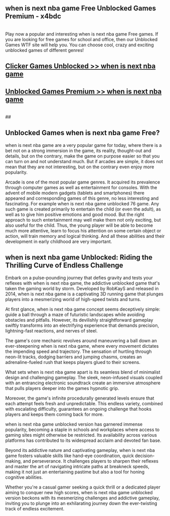 ## when is next nba game Free Unblocked Games Premium - x4bdc <br>
<br>
Play now a popular and interesting when is next nba game Free games. If you are looking for free games for school and office, then our Unblocked Games WTF site will help you. You can choose cool, crazy and exciting unblocked games of different genres!


##  [Clicker Games Unblocked >> when is next nba game](http://freeplayer.one?title=when_is_next_nba_game&ref=04)

##  [Unblocked Games Premium >> when is next nba game](http://freeplayer.one?title=when_is_next_nba_game&ref=04)
  <br>
  ##



## Unblocked Games when is next nba game Free?

when is next nba game are a very popular game for today, where there is a bet not on a strong immersion in the game, its reality, thought-out and details, but on the contrary, make the game on purpose easier so that you can turn on and not understand much. But if arcades are simple, it does not mean that they are not interesting, but on the contrary even enjoy more popularity.

Arcade is one of the most popular game genres. It acquired its prevalence through computer games as well as entertainment for consoles. With the advent of mobile modern gadgets (tablets and smartphones) there appeared and corresponding games of this genre, no less interesting and fascinating. For example when is next nba game unblocked 76 game. Any such game is created primarily to entertain the child (or even the adult), as well as to give him positive emotions and good mood. But the right approach to such entertainment may well make them not only exciting, but also useful for the child. Thus, the young player will be able to become much more attentive, learn to focus his attention on some certain object or action, will train memory and logical thinking. And all these abilities and their development in early childhood are very important.

##  when is next nba game Unblocked: Riding the Thrilling Curve of Endless Challenge

Embark on a pulse-pounding journey that defies gravity and tests your reflexes with when is next nba game, the addictive unblocked game that's taken the gaming world by storm. Developed by RobKayS and released in 2014, when is next nba game is a captivating 3D running game that plunges players into a mesmerizing world of high-speed twists and turns.

At first glance, when is next nba game concept seems deceptively simple: guide a ball through a maze of futuristic landscapes while avoiding obstacles and pitfalls. However, its devilishly straightforward gameplay swiftly transforms into an electrifying experience that demands precision, lightning-fast reactions, and nerves of steel.

The game's core mechanic revolves around maneuvering a ball down an ever-steepening when is next nba game, where every movement dictates the impending speed and trajectory. The sensation of hurtling through neon-lit tracks, dodging barriers and jumping chasms, creates an adrenaline-fueled rush that keeps players glued to their screens.

What sets when is next nba game apart is its seamless blend of minimalist design and challenging gameplay. The sleek, neon-infused visuals coupled with an entrancing electronic soundtrack create an immersive atmosphere that pulls players deeper into the games hypnotic grip.

Moreover, the game's infinite procedurally generated levels ensure that each attempt feels fresh and unpredictable. This endless variety, combined with escalating difficulty, guarantees an ongoing challenge that hooks players and keeps them coming back for more.

when is next nba game unblocked version has garnered immense popularity, becoming a staple in schools and workplaces where access to gaming sites might otherwise be restricted. Its availability across various platforms has contributed to its widespread acclaim and devoted fan base.

Beyond its addictive nature and captivating gameplay, when is next nba game fosters valuable skills like hand-eye coordination, quick decision-making, and perseverance. It challenges players to sharpen their reflexes and master the art of navigating intricate paths at breakneck speeds, making it not just an entertaining pastime but also a tool for honing cognitive abilities.

Whether you're a casual gamer seeking a quick thrill or a dedicated player aiming to conquer new high scores, when is next nba game unblocked version beckons with its mesmerizing challenges and addictive gameplay, inviting you to plunge into an exhilarating journey down the ever-twisting track of endless excitement.